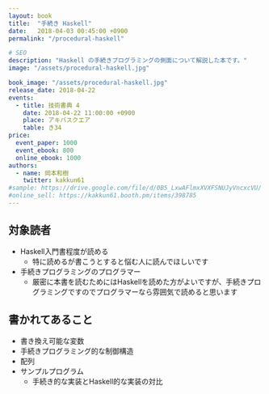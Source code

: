 ```yaml
---
layout: book
title:  "手続き Haskell"
date:   2018-04-03 00:45:00 +0900
permalink: "/procedural-haskell"

# SEO
description: "Haskell の手続きプログラミングの側面について解説した本です。"
image: "/assets/procedural-haskell.jpg"

book_image: "/assets/procedural-haskell.jpg"
release_date: 2018-04-22
events: 
  - title: 技術書典 4
    date: 2018-04-22 11:00:00 +0900
    place: アキバスクエア
    table: き34
price:
  event_paper: 1000
  event_ebook: 800
  online_ebook: 1000
authors: 
  - name: 岡本和樹
    twitter: kakkun61
#sample: https://drive.google.com/file/d/0B5_LxwAFlmxXVXFSNUJyVncxcVU/
#online_sell: https://kakkun61.booth.pm/items/398785
---
```

<h2>対象読者</h2>
<ul>
  <li>Haskell入門書程度が読める
    <ul>
      <li>特に読めるが書こうとすると悩む人に読んでほしいです</li>
    </ul>
  </li>
  <li>手続きプログラミングのプログラマー
    <ul>
      <li>厳密に本書を読むためにはHaskellを読めた方がよいですが、手続きプログラミングですのでプログラマーなら雰囲気で読めると思います</li>
    </ul>
  </li>
</ul>

<h2>書かれてあること</h2>
<ul>
  <li>書き換え可能な変数</li>
  <li>手続きプログラミング的な制御構造</li>
  <li>配列</li>
  <li>サンプルプログラム
    <ul>
      <li>手続き的な実装とHaskell的な実装の対比</li>
    </ul>
  </li>
</ul>
